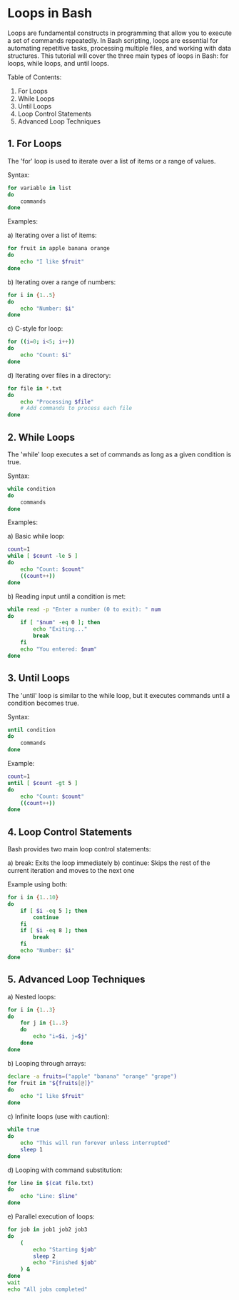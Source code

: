 # Loops in Bash

Loops are fundamental constructs in programming that allow you to execute a set of commands repeatedly. In Bash scripting, loops are essential for automating repetitive tasks, processing multiple files, and working with data structures. This tutorial will cover the three main types of loops in Bash: for loops, while loops, and until loops.

Table of Contents:
1. For Loops
2. While Loops
3. Until Loops
4. Loop Control Statements
5. Advanced Loop Techniques

## 1. For Loops

The 'for' loop is used to iterate over a list of items or a range of values.

Syntax:
```bash
for variable in list
do
    commands
done
```

Examples:

a) Iterating over a list of items:
```bash
for fruit in apple banana orange
do
    echo "I like $fruit"
done
```

b) Iterating over a range of numbers:
```bash
for i in {1..5}
do
    echo "Number: $i"
done
```

c) C-style for loop:
```bash
for ((i=0; i<5; i++))
do
    echo "Count: $i"
done
```

d) Iterating over files in a directory:
```bash
for file in *.txt
do
    echo "Processing $file"
    # Add commands to process each file
done
```

## 2. While Loops

The 'while' loop executes a set of commands as long as a given condition is true.

Syntax:
```bash
while condition
do
    commands
done
```

Examples:

a) Basic while loop:
```bash
count=1
while [ $count -le 5 ]
do
    echo "Count: $count"
    ((count++))
done
```

b) Reading input until a condition is met:
```bash
while read -p "Enter a number (0 to exit): " num
do
    if [ "$num" -eq 0 ]; then
        echo "Exiting..."
        break
    fi
    echo "You entered: $num"
done
```

## 3. Until Loops

The 'until' loop is similar to the while loop, but it executes commands until a condition becomes true.

Syntax:
```bash
until condition
do
    commands
done
```

Example:

```bash
count=1
until [ $count -gt 5 ]
do
    echo "Count: $count"
    ((count++))
done
```

## 4. Loop Control Statements

Bash provides two main loop control statements:

a) break: Exits the loop immediately
b) continue: Skips the rest of the current iteration and moves to the next one

Example using both:
```bash
for i in {1..10}
do
    if [ $i -eq 5 ]; then
        continue
    fi
    if [ $i -eq 8 ]; then
        break
    fi
    echo "Number: $i"
done
```

## 5. Advanced Loop Techniques

a) Nested loops:
```bash
for i in {1..3}
do
    for j in {1..3}
    do
        echo "i=$i, j=$j"
    done
done
```

b) Looping through arrays:
```bash
declare -a fruits=("apple" "banana" "orange" "grape")
for fruit in "${fruits[@]}"
do
    echo "I like $fruit"
done
```

c) Infinite loops (use with caution):
```bash
while true
do
    echo "This will run forever unless interrupted"
    sleep 1
done
```

d) Looping with command substitution:
```bash
for line in $(cat file.txt)
do
    echo "Line: $line"
done
```

e) Parallel execution of loops:
```bash
for job in job1 job2 job3
do
    (
        echo "Starting $job"
        sleep 2
        echo "Finished $job"
    ) &
done
wait
echo "All jobs completed"
```
